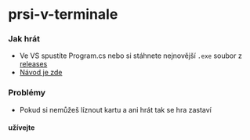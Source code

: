 # prsi-v-terminale

### Jak hrát
 -  Ve VS spustíte Program.cs nebo si stáhnete nejnovější `.exe` soubor z [releases](https://github.com/Viking0001/prsi-in-terminal/releases/latest)
 -  [Návod je zde](https://cs.wikipedia.org/wiki/Pr%C5%A1%C3%AD#Pr.C5.AFb.C4.9Bh_hry)

### Problémy
 - Pokud si nemůžeš líznout kartu a ani hrát tak se hra zastaví

#### užívejte
